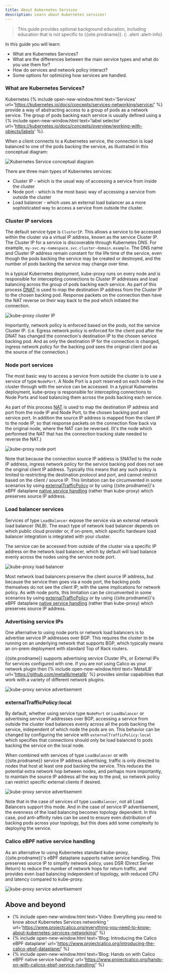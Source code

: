 ```yaml
---
title: About Kubernetes Services
description: Learn about Kubernetes services!
---
```


> <span class="glyphicon glyphicon-info-sign"></span> This guide provides optional background education, including
> education that is not specific to {{site.prodname}}.
{: .alert .alert-info}

In this guide you will learn:
- What are Kubernetes Services?
- What are the differences between the main service types and what do you use them for?
- How do services and network policy interact?
- Some options for optimizing how services are handled.

### What are Kubernetes Services?

Kubernetes {% include open-new-window.html text='Services'
url='https://kubernetes.io/docs/concepts/services-networking/service/' %} provide a way of abstracting access to a group
of pods as a network service. The group of pods backing each service is usually defined using a {% include
open-new-window.html text='label selector'
url='https://kubernetes.io/docs/concepts/overview/working-with-objects/labels' %}. 

When a client connects to a Kubernetes service, the connection is load balanced to one of the pods backing the service,
as illustrated in this conceptual diagram:

![Kubernetes Service conceptual diagram]({{site.baseurl}}/images/k8s-service-concept.svg)

There are three main types of Kubernetes services:
- Cluster IP - which is the usual way of accessing a service from inside the cluster
- Node port - which is the most basic way of accessing a service from outside the cluster
- Load balancer - which uses an external load balancer as a more sophisticated way to access a service from outside the
  cluster.

### Cluster IP services

The default service type is `ClusterIP`. This allows a service to be accessed within the cluster via a virtual IP
address, known as the service Cluster IP. The Cluster IP for a service is discoverable through Kubernetes DNS. For
example, `my-svc.my-namespace.svc.cluster-domain.example`. The DNS name and Cluster IP address remain constant for the
life time of the service, even though the pods backing the service may be created or destroyed, and the number of pods
backing the service may change over time.

In a typical Kubernetes deployment, kube-proxy runs on every node and is responsible for intercepting connections to
Cluster IP addresses and load balancing across the group of pods backing each service. As part of this process
[DNAT]({{site.baseurl}}/about/about-networking#nat) is used to map the destination IP address from the Cluster IP to the
chosen backing pod. Response packets on the connection then have the NAT reverse on their way back to the pod which
initiated the connection.

![kube-proxy cluster IP]({{site.baseurl}}/images/kube-proxy-cluster-ip.svg)

Importantly, network policy is enforced based on the pods, not the service Cluster IP.  (i.e. Egress network policy is
enforced for the client pod after the DNAT has changed the connection's destination IP to the chosen service backing
pod. And as only the destination IP for the connection is changed, ingress network policy for the backing pod sees the
original client pod as the source of the connection.)

### Node port services

The most basic way to access a service from outside the cluster is to use a service of type `NodePort`. A Node Port is a
port reserved on each node in the cluster through with the service can be accessed. In a typical Kubernetes deployment,
kube-proxy is responsible for intercepting connections to Node Ports and load balancing them across the pods backing
each service.  

As part of this process [NAT]({{site.baseurl}}/about/about-networking#nat) is used to map the destination IP address and
port from the node IP and Node Port, to the chosen backing pod and service port. In addition the source IP address is
mapped from the client IP to the node IP, so that response packets on the connection flow back via the original node,
where the NAT can be reversed. (It's the node which performed the NAT that has the connection tracking state needed to
reverse the NAT.)

![kube-proxy node port]({{site.baseurl}}/images/kube-proxy-node-port.svg)

Note that because the connection source IP address is SNATed to the node IP address, ingress network policy for the
service backing pod does not see the original client IP address. Typically this means that any such policy is limited to
restricting the destination protocol and port, and cannot restrict based on the client / source IP. This limitation can
be circumvented in some scenarios by using [externalTrafficPolicy](#externaltrafficpolicylocal) or by using
{{site.prodname}}'s eBPF dataplane [native service handling](#calico-ebpf-native-service-handling) (rather than kube-proxy) which preserves source IP address.

### Load balancer services

Services of type `LoadBalancer` expose the service via an external network load balancer (NLB). The exact type of
network load balancer depends on which public cloud provider or, if on-prem, which specific hardware load balancer integration is
integrated with your cluster.

The service can be accessed from outside of the cluster via a specific IP address on the network load balancer, which by
default will load balance evenly across the nodes using the service node port.

![kube-proxy load balancer]({{site.baseurl}}/images/kube-proxy-load-balancer.svg)

Most network load balancers preserve the client source IP address, but because the service then goes via a node port,
the backing pods themselves do not see the client IP, with the same implications for network policy.  As with node
ports, this limitation can be circumvented in some scenarios by using [externalTrafficPolicy](#externaltrafficpolicylocal)
or by using {{site.prodname}}'s eBPF dataplane [native service handling](#calico-ebpf-native-service-handling) (rather
than kube-proxy) which preserves source IP address.

### Advertising service IPs

One alternative to using node ports or network load balancers is to advertise service IP addresses over BGP. This
requires the cluster to be running on an underlying network that supports BGP, which typically means an on-prem
deployment with standard Top of Rack routers.

{{site.prodname}} supports advertising service Cluster IPs, or External IPs for services configured with one. If you are
not using Calico as your network plugin then {% include open-new-window.html text='MetalLB'
url='https://github.com/metallb/metallb' %} provides similar capabilities that work with a variety of different network
plugins.

![kube-proxy service advertisement]({{site.baseurl}}/images/kube-proxy-service-advertisement.svg)

### externalTrafficPolicy:local

By default, whether using service type `NodePort` or `LoadBalancer` or advertising service IP addresses over BGP,
accessing a service from outside the cluster load balances evenly across all the pods backing the service, independent
of which node the pods are on. This behavior can be changed by configuring the service with
`externalTrafficPolicy:local` which specifies that connections should only be load balanced to pods backing the service
on the local node.

When combined with services of type `LoadBalancer` or with {{site.prodname}} service IP address advertising, traffic is
only directed to nodes that host at least one pod backing the service. This reduces the potential extra network hop
between nodes, and perhaps more importantly, to maintain the source IP address all the way to the pod, so network policy
can restrict specific external clients if desired.

![kube-proxy service advertisement]({{site.baseurl}}/images/kube-proxy-service-local.svg)

Note that in the case of services of type `LoadBalancer`, not all Load Balancers support this mode. And in the case of
service IP advertisement, the evenness of the load balancing becomes topology dependent. In this case, pod anti-affinity
rules can be used to ensure even distribution of backing pods across your topology, but this does add some complexity to
deploying the service.

### Calico eBPF native service handling

As an alternative to using Kubernetes standard kube-proxy, {{site.prodname}}'s eBPF dataplane supports native service
handling. This preserves source IP to simplify network policy, uses DSR (Direct Server Return) to reduce the number of network hops for return traffic, and provides even load balancing independent of topology, with reduced CPU and latency compared to kube-proxy.

![kube-proxy service advertisement]({{site.baseurl}}/images/calico-native-service-handling.svg)

## Above and beyond

- {% include open-new-window.html text='Video: Everything you need to know about Kubernetes Services networking   '
  url='https://www.projectcalico.org/everything-you-need-to-know-about-kubernetes-services-networking/' %}
- {% include open-new-window.html text='Blog: Introducing the Calico eBPF dataplane'
  url='https://www.projectcalico.org/introducing-the-calico-ebpf-dataplane/' %}
- {% include open-new-window.html text='Blog: Hands on with Calico eBPF native service handling'
  url='https://www.projectcalico.org/hands-on-with-calicos-ebpf-service-handling/' %}






